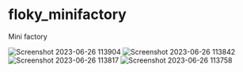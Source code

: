 # floky_minifactory
Mini factory

![Screenshot 2023-06-26 113904](https://github.com/uFLOKY/floky_minifactory/assets/80961359/82036f02-9cc0-484f-99ef-f8773a2dce18)
![Screenshot 2023-06-26 113842](https://github.com/uFLOKY/floky_minifactory/assets/80961359/03698a0c-afe6-4001-8bc7-bac18aac5b7a)
![Screenshot 2023-06-26 113817](https://github.com/uFLOKY/floky_minifactory/assets/80961359/d7da9928-60b2-4077-9065-28fab7251a80)
![Screenshot 2023-06-26 113758](https://github.com/uFLOKY/floky_minifactory/assets/80961359/19efd1a6-c3be-4bfd-b8f6-0e97e2375e8c)
